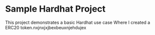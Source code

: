 # Sample Hardhat Project

This project demonstrates a basic Hardhat use case Where I created a ERC20 token.nxjnxjxjbexbeuxnjehdujex



